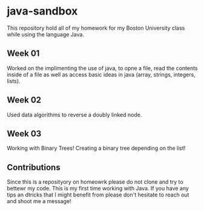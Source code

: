 # java-sandbox

This repository hold all of my homework for my Boston University class while using the language Java.

## Week 01

Worked on the implimenting the use of java, to opne a file, read the contents inside of a file as well as access basic ideas in java (array, strings, integers, lists).

## Week 02

Used data algorithms to reverse a doubly linked node.

## Week 03

Working with Binary Trees! Creating a binary tree depending on the list!

## Contributions

Since this is a reposityory on homeowrk please do not clone and try to bettewr my code. This is my first time working with Java. If you have any tips an dtricks that I might benefit from please don't hesitate to reach out and shoot me a message!
